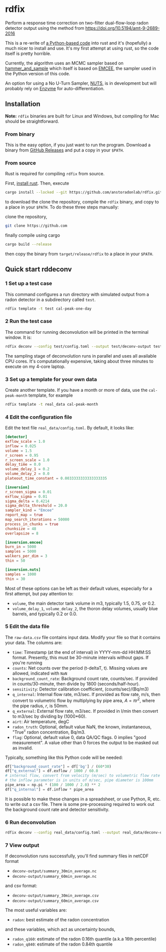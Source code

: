 # rdfix

Perform a response time correction on two-filter dual-flow-loop radon detector output using the method from https://doi.org/10.5194/amt-9-2689-2016

This is a re-write of [a Python-based code](https://github.com/agriff86/rd-deconvolve) into rust and it's (hopefully) a much nicer to install and use.  It's my first attempt at using rust, so the code itself is pretty
horrible.

Currently, the algorithm uses an MCMC sampler based on [hammer_and_sample](https://docs.rs/hammer-and-sample/latest/hammer_and_sample/) which itself is based on [EMCEE](https://emcee.readthedocs.io/en/stable/), the sampler used in the Python version of this code.

An option for using a No U-Turn Sampler, [NUTS](https://docs.rs/nuts-rs/latest/nuts_rs/), is in development but will probably rely on [Enzyme](https://enzyme.mit.edu/) for auto-differentiation.

## Installation

**Note:** `rdfix` binaries are built for Linux and Windows, but compiling for Mac should be straightforward.

### From binary

This is the easy option, if you just want to run the program.  Download a binary from [GitHub Releases](https://github.com/anstoradonlab/rdfix/releases) and put a copy in your `$PATH`.

### From source

Rust is required for compiling `rdfix` from source.  

First, [install rust](https://www.rust-lang.org/tools/install).  Then, execute

```bash
cargo install --locked --git https://github.com/anstoradonlab/rdfix.git
```

to download the clone the repository, compile the `rdfix` binary, and copy to a place in your `$PATH`.  To do these three steps manually:

 clone the repository, 

```bash
git clone https://github.com
```

finally compile using cargo

```bash
cargo build --release
```

then copy the binary from `target/release/rdfix` to a place in your `$PATH`.



## Quick start rddeconv

### 1 Set up a test case

This command configures a run directory with simulated output from a radon detector in a subdirectory called `test`.

```bash
rdfix template -t test cal-peak-one-day
```

### 2 Run the test case

The command for running deconvolution will be printed in the terminal window.  It is:

```bash
rdfix deconv --config test/config.toml --output test/deconv-output test/raw-data.csv
```

The sampling stage of deconvolution runs in parallel and uses all available CPU cores.  It's computationally expensive, taking about three minutes to execute on my 4-core laptop.

### 3 Set up a template for your own data

Create another template.  If you have a month or more of data, use the `cal-peak-month` template, for example

```bash
rdfix template -t real_data cal-peak-month
```
### 4 Edit the configuration file

Edit the text file `real_data/config.toml`.  By default, it looks like:

```toml
[detector]
exflow_scale = 1.0
inflow = 0.025
volume = 1.5
r_screen = 0.95
r_screen_scale = 1.0
delay_time = 0.0
volume_delay_1 = 0.2
volume_delay_2 = 0.0
plateout_time_constant = 0.0033333333333333335

[inversion]
r_screen_sigma = 0.01
exflow_sigma = 0.01
sigma_delta = 0.4214
sigma_delta_threshold = 20.0
sampler_kind = "Emcee"
report_map = true
map_search_iterations = 50000
process_in_chunks = true
chunksize = 48
overlapsize = 8

[inversion.emcee]
burn_in = 5000
samples = 5000
walkers_per_dim = 3
thin = 50

[inversion.nuts]
samples = 1000
thin = 30
```

Most of these options can be left as their default values, especially for a first attempt, but pay attention to:
- `volume`, the main detector tank volume in m3, typically 1.5, 0.75, or 0.2.
- `volume_delay_1`, `volume_delay_2`, the thoron delay volumes, usually blue barrels, and typically 0.2 or 0.0.

 ### 5 Edit the data file

 The `raw-data.csv` file contains input data.  Modify your file so that it contains your data.  The columns are:

  - `time`: Timestamp (at the end of interval) in YYYY-mm-dd HH:MM:SS format.  Presently, this must be 30-minute intervals without gaps.  If you're running 
  - `counts`: Net counts over the period (t-deltaT, t).  Missing values are allowed, indicated with `NaN`
  - `background_count_rate`: Background count rate, counts/sec. If provided in counts/30-minute, then divide by 1800 (seconds/half-hour).
  - `sensitivity`: Detector calibration coefficient, (counts/sec)/(Bq/m3)
  - `q_internal`: Internal flow rate, m3/sec.  If provided as flow rate, m/s, then convert to volumetric flow by multiplying by pipe area, $A=\pi r^2$, where the pipe radius, $r$, is 50mm.
  - `q_external`: External flow rate, m3/sec.  If provided in l/min then convert to m3/sec by dividing by (1000*60).
  - `airt`: Air temperature, degC
  - `radon_truth`: Optional, default value NaN, the known, instantaneous, "True" radon concentration, Bq/m3.
  - `flag`: Optional, default value 0, data QA/QC flags.  0 implies "good measurement".  A value other than 0 forces the output to be masked out as invalid.

Typically, something like this Python code will be needed:

```python
df["background_count_rate"] = df['bg'] / (60*30)
df["q_external"] = df.exflow / 1000 / 60.0
# internal flow, convert from velocity (m/sec) to volumetric flow rate m3/sec
# the inflow parameter is in units of m/sec, pipe diameter is 100mm
pipe_area = np.pi * (100 / 1000 / 2.0) ** 2
df["q_internal"] = df.inflow * pipe_area
```

It is possible to make these changes in a spreadsheet, or use Python, R, etc. to write out a csv file.  There is some pre-processing required to work out the background count rate and detector sensitivity.

### 6 Run deconvolution

```bash
rdfix deconv --config real_data/config.toml --output real_data/deconv-output real_data/raw-data.csv
```

### 7 View output

If deconvolution runs successfully, you'll find summary files in netCDF format

 - `deconv-output/summary_30min_average.nc`
 - `deconv-output/summary_60min_average.nc`

and csv format:

 - `deconv-output/summary_30min_average.csv`
 - `deconv-output/summary_60min_average.csv`


The most useful variables are:
 - `radon`: best estimate of the radon concentration
 
and these variables, which act as uncertainty bounds,
 - `radon_q160`: estimate of the radon 0.16th quantile (a.k.a 16th percentile)
 - `radon_q840`: estimate of the radon 0.84th quantile
